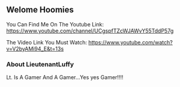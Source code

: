 ## Welome Hoomies 
You Can Find Me On The Youtube 
Link: https://www.youtube.com/channel/UCgspfTZcWJAWvY55TddP57g

The Video Link You Must Watch: https://www.youtube.com/watch?v=V2byAMi94_E&t=13s

### About LieutenantLuffy

Lt. Is A Gamer And A Gamer...Yes yes Gamer!!!!



